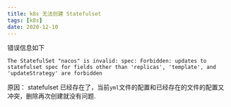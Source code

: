 ```yaml
---
title: k8s 无法创建 Statefulset
tags: [k8s]
date: 2020-12-10
---
```

错误信息如下
```
The StatefulSet "nacos" is invalid: spec: Forbidden: updates to statefulset spec for fields other than 'replicas', 'template', and 'updateStrategy' are forbidden
```
原因： statefulset 已经存在了，当前`yml`文件的配置和已经存在的文件的配置又冲突，删除再次创建就没有问题.
